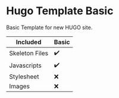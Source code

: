 # Hugo Template Basic

Basic Template for new HUGO site.

| Included       | Basic |
| -------------- | ----- |
| Skeleton Files | ✔️    |
| Javascripts    | ✔️    |
| Stylesheet     | ❌    |
| Images         | ❌    |
